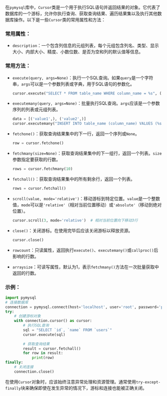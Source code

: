 在`pymysql`库中，`Cursor`类是一个用于执行SQL语句并返回结果的对象。它代表了数据库的一个游标，允许你执行查询、获取查询结果、遍历结果集以及执行其他数据库操作。以下是一些`Cursor`类的常用属性和方法：
### 常用属性：
- `description`：一个包含列信息的元组列表，每个元组包含列名、类型、显示大小、内部大小、精度、小数位数、是否为空和列的默认值等信息。
### 常用方法：
- `execute(query, args=None)`：执行一个SQL查询。如果`query`是一个字符串，`args`可以是一个参数列表或字典，用于SQL语句的参数化。
  
  ```python
  cursor.execute("SELECT * FROM table_name WHERE column_name = %s", (value,))
  ```
- `executemany(query, args=None)`：批量执行SQL查询。`args`应该是一个参数序列的列表或元组列表。
  ```python
  data = [('value1',), ('value2',)]
  cursor.executemany("INSERT INTO table_name (column_name) VALUES (%s)", data)
  ```
- `fetchone()`：获取查询结果集中的下一行，返回一个序列或`None`。
  
  ```python
  row = cursor.fetchone()
  ```
- `fetchmany(size=None)`：获取查询结果集中的下一组行，返回一个列表。`size`参数指定要获取的行数。
  
  ```python
  rows = cursor.fetchmany(10)
  ```
- `fetchall()`：获取查询结果集中的所有剩余行，返回一个列表。
  
  ```python
  rows = cursor.fetchall()
  ```
- `scroll(value, mode='relative')`：移动游标到特定位置。`value`是一个整数值，`mode`可以是`'relative'`（相对当前位置移动）或`'absolute'`（移动到绝对位置）。
  ```python
  cursor.scroll(3, mode='relative')  # 相对当前位置向下移动3行
  ```
- `close()`：关闭游标。在使用完毕后应该关闭游标以释放资源。
  ```python
  cursor.close()
  ```
- `rowcount`：只读属性，返回执行`execute()`、`executemany()`或`callproc()`后影响的行数。
- `arraysize`：可读写属性，默认为1，表示`fetchmany()`方法在一次批量获取中返回的行数。
### 示例：
```python
import pymysql
# 连接数据库
connection = pymysql.connect(host='localhost', user='root', password='password', database='dbname')
try:
    # 创建游标对象
    with connection.cursor() as cursor:
        # 执行SQL查询
        sql = "SELECT `id`, `name` FROM `users`"
        cursor.execute(sql)
        
        # 获取查询结果
        result = cursor.fetchall()
        for row in result:
            print(row)
finally:
    # 关闭连接
    connection.close()
```
在使用`Cursor`对象时，应该始终注意异常处理和资源管理。通常使用`try-except-finally`块来确保即使在发生异常的情况下，游标和连接也能被正确关闭。

